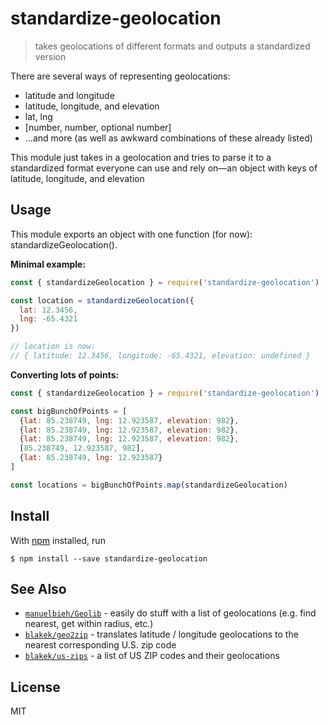 # standardize-geolocation

> takes geolocations of different formats and outputs a standardized version

There are several ways of representing geolocations:

  * latitude and longitude
  * latitude, longitude, and elevation
  * lat, lng
  * [number, number, optional number]
  * ...and more (as well as awkward combinations of these already listed)

This module just takes in a geolocation and tries to parse it to a standardized format everyone can use and rely on—an object with keys of latitude, longitude, and elevation

## Usage

This module exports an object with one function (for now): standardizeGeolocation().

**Minimal example:**

```js
const { standardizeGeolocation } = require('standardize-geolocation')

const location = standardizeGeolocation({
  lat: 12.3456,
  lng: -65.4321
})

// location is now:
// { latitude: 12.3456, longitude: -65.4321, elevation: undefined }
```

**Converting lots of points:**

```js
const { standardizeGeolocation } = require('standardize-geolocation')

const bigBunchOfPoints = [
  {lat: 85.238749, lng: 12.923587, elevation: 982},
  {lat: 85.238749, lng: 12.923587, elevation: 982},
  {lat: 85.238749, lng: 12.923587, elevation: 982},
  [85.238749, 12.923587, 982],
  {lat: 85.238749, lng: 12.923587}
]

const locations = bigBunchOfPoints.map(standardizeGeolocation)

```

## Install

With [npm](https://npmjs.org/) installed, run

```
$ npm install --save standardize-geolocation
```

## See Also
  * [`manuelbieh/Geolib`](https://github.com/manuelbieh/Geolib) - easily do stuff with a list of geolocations (e.g. find nearest, get within radius, etc.)
  * [`blakek/geo2zip`](https://github.com/blakek/geo2zip) - translates latitude / longitude geolocations to the nearest corresponding U.S. zip code
  * [`blakek/us-zips`](https://github.com/blakek/us-zips) - a list of US ZIP codes and their geolocations

## License

MIT
